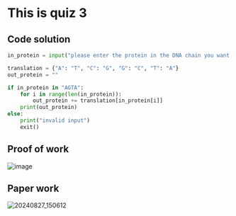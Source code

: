 # This is quiz 3
## Code solution
```.py
in_protein = input("please enter the protein in the DNA chain you want to translate: ")

translation = {"A": "T", "C": "G", "G": "C", "T": "A"}
out_protein = ""

if in_protein in "AGTA":
    for i in range(len(in_protein)):
        out_protein += translation[in_protein[i]]
    print(out_protein)
else:
    print("invalid input")
    exit()
```
## Proof of work
![image](https://github.com/user-attachments/assets/573c7c1d-abaf-4921-a752-404eac0c70ec)

## Paper work
![20240827_150612](https://github.com/user-attachments/assets/32efc874-118f-484b-979c-07f8953fca08)
